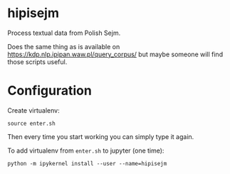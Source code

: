 # hipisejm

Process textual data from Polish Sejm.

Does the same thing as is available on https://kdp.nlp.ipipan.waw.pl/query_corpus/
but maybe someone will find those scripts useful.

Configuration
=============

Create virtualenv:

    source enter.sh

Then every time you start working you can simply type it again.

To add virtualenv from `enter.sh` to jupyter (one time):

    python -m ipykernel install --user --name=hipisejm
